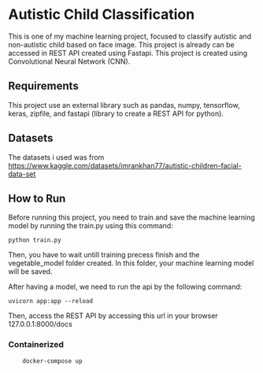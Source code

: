 # Autistic Child Classification
This is one of my machine learning project, focused to classify autistic and non-autistic child based on face image. This project is already can be accessed in REST API created using Fastapi. This project is created using Convolutional Neural Network (CNN).

## Requirements
This project use an external library such as pandas, numpy, tensorflow, keras, zipfile, and fastapi (library to create a REST API for python).

## Datasets
The datasets i used was from https://www.kaggle.com/datasets/imrankhan77/autistic-children-facial-data-set

## How to Run
Before running this project, you need to train and save the machine learning model by running the train.py using this command:
```
python train.py
```

Then, you have to wait untill training precess finish and the vegetable_model folder created. In this folder, your machine learning model will be saved.

After having a model, we need to run the api by the following command:

```
uvicorn app:app --reload
```
Then, access the REST API by accessing this url in your browser 127.0.0.1:8000/docs

### Containerized
```
    docker-compose up
```
